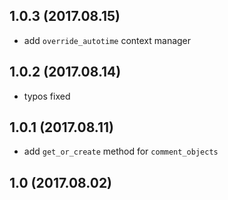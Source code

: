 1.0.3 (2017.08.15)
----------------
 * add `override_autotime` context manager

1.0.2 (2017.08.14)
----------------
 * typos fixed

1.0.1 (2017.08.11)
----------------
 * add `get_or_create` method for `comment_objects`

1.0 (2017.08.02)
----------------
